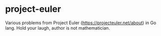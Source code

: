 # project-euler
Various problems from Project Euler (https://projecteuler.net/about) in Go lang. Hold your laugh, author is not mathematician.
